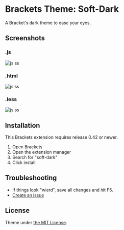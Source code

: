 Brackets Theme: Soft-Dark
=========

A Bracket's dark theme to ease your eyes.

## Screenshots ##

### .js ###
![js ss](https://raw.githubusercontent.com/ruiafonsopereira/Soft-Dark/master/screenshots/ss_js.png?raw=true "js")

### .html ###
![js ss](https://raw.githubusercontent.com/ruiafonsopereira/Soft-Dark/master/screenshots/ss_html.png?raw=true "html")

### .less ###
![js ss](https://raw.githubusercontent.com/ruiafonsopereira/Soft-Dark/master/screenshots/ss_less.png?raw=true "less")

## Installation ##
This Brackets extension requires release 0.42 or newer.

1. Open Brackets
2. Open the extension manager
3. Search for "soft-dark"
4. Click install

## Troubleshooting ##
* If things look "wierd", save all changes and hit F5.
* [Create an issue](https://github.com/ruiafonsopereira/Soft-Dark/issues)

## License ##
Theme under [the MIT License](https://github.com/ruiafonsopereira/Soft-Dark/blob/master/LICENSE).
